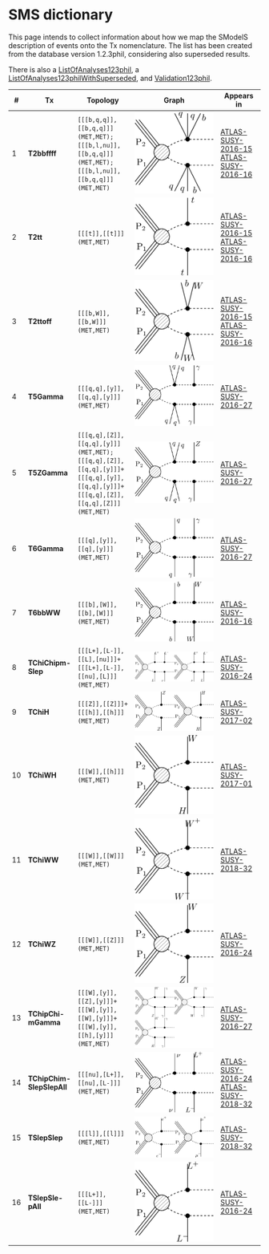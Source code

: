 

# SMS dictionary
This page intends to collect information about how we map the SModelS description of
events onto the Tx nomenclature. The list has been created from the database version 1.2.3phil, considering also superseded results.

There is also a [ListOfAnalyses123phil](https://smodels.github.io/docs/ListOfAnalyses123phil), a [ListOfAnalyses123philWithSuperseded](https://smodels.github.io/docs/ListOfAnalyses123philWithSuperseded), and [Validation123phil](Validation123phil).

| **#** | **Tx** | **Topology** | **Graph** | **Appears in** |
| ----- | ------ | ------------ | --------- | -------------- |
| 1 | <a name="T2bbffff"></a>**T2bbffff**<br> | `[[[b,q,q]],[[b,q,q]]]`<BR>`(MET,MET);`<BR>`[[[b,l,nu]],[[b,q,q]]]`<BR>`(MET,MET);`<BR>`[[[b,l,nu]],[[b,q,q]]]`<BR>`(MET,MET)` | ![T2bbffff](../feyn/straight/T2bbffff.png) | [ATLAS-SUSY-2016-15](ListOfAnalyses123phil#ATLAS-SUSY-2016-15)<BR>[ATLAS-SUSY-2016-16](ListOfAnalyses123phil#ATLAS-SUSY-2016-16)|
| 2 | <a name="T2tt"></a>**T2tt**<br> | `[[[t]],[[t]]]`<BR>`(MET,MET)` | ![T2tt](../feyn/straight/T2tt.png) | [ATLAS-SUSY-2016-15](ListOfAnalyses123phil#ATLAS-SUSY-2016-15)<BR>[ATLAS-SUSY-2016-16](ListOfAnalyses123phil#ATLAS-SUSY-2016-16)|
| 3 | <a name="T2ttoff"></a>**T2ttoff**<br> | `[[[b,W]],[[b,W]]]`<BR>`(MET,MET)` | ![T2ttoff](../feyn/straight/T2ttoff.png) | [ATLAS-SUSY-2016-15](ListOfAnalyses123phil#ATLAS-SUSY-2016-15)<BR>[ATLAS-SUSY-2016-16](ListOfAnalyses123phil#ATLAS-SUSY-2016-16)|
| 4 | <a name="T5Gamma"></a>**T5Gamma**<br> | `[[[q,q],[y]],[[q,q],[y]]]`<BR>`(MET,MET)` | ![T5Gamma](../feyn/straight/T5Gamma.png) | [ATLAS-SUSY-2016-27](ListOfAnalyses123phil#ATLAS-SUSY-2016-27)|
| 5 | <a name="T5ZGamma"></a>**T5ZGamma**<br> | `[[[q,q],[Z]],[[q,q],[y]]]`<BR>`(MET,MET);`<BR>`[[[q,q],[Z]],[[q,q],[y]]]+`<BR>`[[[q,q],[y]],[[q,q],[y]]]+`<BR>`[[[q,q],[Z]],[[q,q],[Z]]]`<BR>`(MET,MET)` | ![T5ZGamma](../feyn/straight/T5ZGamma.png) | [ATLAS-SUSY-2016-27](ListOfAnalyses123phil#ATLAS-SUSY-2016-27)|
| 6 | <a name="T6Gamma"></a>**T6Gamma**<br> | `[[[q],[y]],[[q],[y]]]`<BR>`(MET,MET)` | ![T6Gamma](../feyn/straight/T6Gamma.png) | [ATLAS-SUSY-2016-27](ListOfAnalyses123phil#ATLAS-SUSY-2016-27)|
| 7 | <a name="T6bbWW"></a>**T6bbWW**<br> | `[[[b],[W]],[[b],[W]]]`<BR>`(MET,MET)` | ![T6bbWW](../feyn/straight/T6bbWW.png) | [ATLAS-SUSY-2016-16](ListOfAnalyses123phil#ATLAS-SUSY-2016-16)|
| 8 | <a name="TChiChipmSlep"></a>**TChiChipm-<br>Slep**<br> | `[[[L+],[L-]],[[L],[nu]]]+`<BR>`[[[L+],[L-]],[[nu],[L]]]`<BR>`(MET,MET)` | ![TChiChipmSlep](../feyn/straight/TChiChipmSlep.png) | [ATLAS-SUSY-2016-24](ListOfAnalyses123phil#ATLAS-SUSY-2016-24)|
| 9 | <a name="TChiH"></a>**TChiH**<br> | `[[[Z]],[[Z]]]+`<BR>`[[[h]],[[h]]]`<BR>`(MET,MET)` | ![TChiH](../feyn/straight/TChiH.png) | [ATLAS-SUSY-2017-02](ListOfAnalyses123phil#ATLAS-SUSY-2017-02)|
| 10 | <a name="TChiWH"></a>**TChiWH**<br> | `[[[W]],[[h]]]`<BR>`(MET,MET)` | ![TChiWH](../feyn/straight/TChiWH.png) | [ATLAS-SUSY-2017-01](ListOfAnalyses123phil#ATLAS-SUSY-2017-01)|
| 11 | <a name="TChiWW"></a>**TChiWW**<br> | `[[[W]],[[W]]]`<BR>`(MET,MET)` | ![TChiWW](../feyn/straight/TChiWW.png) | [ATLAS-SUSY-2018-32](ListOfAnalyses123phil#ATLAS-SUSY-2018-32)|
| 12 | <a name="TChiWZ"></a>**TChiWZ**<br> | `[[[W]],[[Z]]]`<BR>`(MET,MET)` | ![TChiWZ](../feyn/straight/TChiWZ.png) | [ATLAS-SUSY-2016-24](ListOfAnalyses123phil#ATLAS-SUSY-2016-24)|
| 13 | <a name="TChipChimGamma"></a>**TChipChi-<br>mGamma**<br> | `[[[W],[y]],[[Z],[y]]]+`<BR>`[[[W],[y]],[[W],[y]]]+`<BR>`[[[W],[y]],[[h],[y]]]`<BR>`(MET,MET)` | ![TChipChimGamma](../feyn/straight/TChipChimGamma.png) | [ATLAS-SUSY-2016-27](ListOfAnalyses123phil#ATLAS-SUSY-2016-27)|
| 14 | <a name="TChipChimSlepSlepAll"></a>**TChipChim-<br>SlepSlepAll**<br> | `[[[nu],[L+]],[[nu],[L-]]]`<BR>`(MET,MET)` | ![TChipChimSlepSlepAll](../feyn/straight/TChipChimSlepSlepAll.png) | [ATLAS-SUSY-2016-24](ListOfAnalyses123phil#ATLAS-SUSY-2016-24)<BR>[ATLAS-SUSY-2018-32](ListOfAnalyses123phil#ATLAS-SUSY-2018-32)|
| 15 | <a name="TSlepSlep"></a>**TSlepSlep**<br> | `[[[l]],[[l]]]`<BR>`(MET,MET)` | ![TSlepSlep](../feyn/straight/TSlepSlep.png) | [ATLAS-SUSY-2018-32](ListOfAnalyses123phil#ATLAS-SUSY-2018-32)|
| 16 | <a name="TSlepSlepAll"></a>**TSlepSle-<br>pAll**<br> | `[[[L+]],[[L-]]]`<BR>`(MET,MET)` | ![TSlepSlepAll](../feyn/straight/TSlepSlepAll.png) | [ATLAS-SUSY-2016-24](ListOfAnalyses123phil#ATLAS-SUSY-2016-24)|
